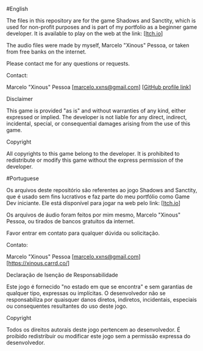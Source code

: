 #English

The files in this repository are for the game Shadows and Sanctity, which is used for non-profit purposes and is part of my portfolio as a beginner game developer. It is available to play on the web at the link: [[Itch.io](https://xinous.itch.io/shadows-and-sanctity)]

The audio files were made by myself, Marcelo "Xinous" Pessoa, or taken from free banks on the internet.

Please contact me for any questions or requests.

Contact:

Marcelo "Xinous" Pessoa
[marcelo.xxns@gmail.com]
[[GitHub profile link](https://xinous.carrd.co/)]


Disclaimer

This game is provided "as is" and without warranties of any kind, either expressed or implied. The developer is not liable for any direct, indirect, incidental, special, or consequential damages arising from the use of this game.

Copyright

All copyrights to this game belong to the developer. It is prohibited to redistribute or modify this game without the express permission of the developer.


#Portuguese

Os arquivos deste repositório são referentes ao jogo Shadows and Sanctity, que é usado sem fins lucrativos e faz parte do meu portfólio como Game Dev iniciante. Ele está disponível para jogar na web pelo link: [[Itch.io](https://xinous.itch.io/shadows-and-sanctity)]

Os arquivos de áudio foram feitos por mim mesmo, Marcelo "Xinous" Pessoa, ou tirados de bancos gratuitos da internet.

Favor entrar em contato para qualquer dúvida ou solicitação.

Contato:

Marcelo "Xinous" Pessoa
[marcelo.xxns@gmail.com]
[https://xinous.carrd.co/] 


Declaração de Isenção de Responsabilidade

Este jogo é fornecido "no estado em que se encontra" e sem garantias de qualquer tipo, expressas ou implícitas. O desenvolvedor não se responsabiliza por quaisquer danos diretos, indiretos, incidentais, especiais ou consequentes resultantes do uso deste jogo.

Copyright

Todos os direitos autorais deste jogo pertencem ao desenvolvedor. É proibido redistribuir ou modificar este jogo sem a permissão expressa do desenvolvedor.
